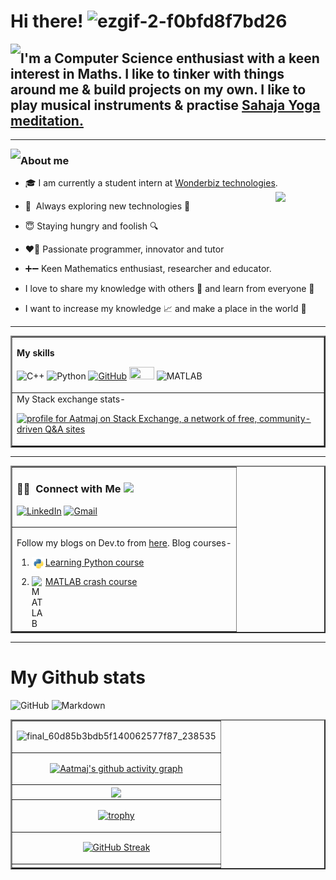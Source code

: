 
# Hi there! ![ezgif-2-f0bfd8f7bd26](https://user-images.githubusercontent.com/83284294/124421267-b65b8100-dd7e-11eb-83a6-b3572a3ee21f.gif)
<img src="https://user-images.githubusercontent.com/83284294/124453593-27159400-dda5-11eb-9480-8759f33747b8.gif" align="left">

I'm a Computer Science enthusiast with a keen interest in Maths. I like to tinker with things around me & build projects on my own. I like to play musical instruments & practise [Sahaja Yoga meditation.](https://www.sahajayoga.org.in/)
---
____
<img src="https://user-images.githubusercontent.com/83284294/124421891-038c2280-dd80-11eb-90ba-8d72f618a1fe.gif" align="left">
 
<h3> About me</h3> 

- 🎓 I am currently a student intern at [Wonderbiz technologies](https://www.linkedin.com/company/wonderbiz-technologies/mycompany/).  <img src="https://user-images.githubusercontent.com/83284294/124422693-5b775900-dd81-11eb-9126-3431b67b05a2.png" align="right"  width="80">

- 🤠 &nbsp;Always exploring new technologies 🧭 
- 😇 Staying hungry and foolish 🔍
- ❤️‍🔥 Passionate programmer, innovator and tutor
- ➕➖ Keen Mathematics enthusiast, researcher and educator.
- I love to share my knowledge with others 🤝 and learn from everyone 🙌 
- I want to increase my knowledge 📈 and make a place in the world 🚀

___
<table border="2" align="center">
 <tr><td>
  
  **My skills**
  
![C++](https://img.shields.io/badge/-C++-00599C?style=flat-square&logo=c) 
![Python](https://img.shields.io/badge/-Python-black?style=flat-square&logo=Python)
[![GitHub](https://img.shields.io/badge/-GitHub-181717?style=flat-square&logo=github)](https://github.com/Aatmaj-Zephyr)
<img width="40" height="20" src="https://user-images.githubusercontent.com/83284294/123540998-995ff600-d75f-11eb-8b1b-9940ee5d68d2.png">
![MATLAB](https://img.shields.io/badge/MATLAB-image%20processing-yellowgreen)
  </td>
  <tr>
  <td>
   My Stack exchange stats-
   
   
   <a href="https://stackexchange.com/users/18205358/aatmaj"><img src="https://stackexchange.com/users/flair/18205358.png" width="208" align="center" height="58" alt="profile for Aatmaj on Stack Exchange, a network of free, community-driven Q&amp;A sites" title="profile for Aatmaj on Stack Exchange, a network of free, community-driven Q&amp;A sites" /></a>
   
</table>
 
 ____
 
 <table border="2" align="center">
 <tr><td>
<h3> 🤝🏻 &nbsp;Connect with Me <img src="https://github.com/TheDudeThatCode/TheDudeThatCode/blob/master/Assets/Handshake.gif" height="32px"> </h3>

[![LinkedIn][1.2]][1]
[![Gmail][2.2]][2]


[1.2]: https://img.shields.io/badge/linkedin-%230077B5.svg?&style=for-the-badge&logo=linkedin&logoColor=white 
[2.2]: https://img.shields.io/badge/Gmail-D14836?style=for-the-badge&logo=gmail&logoColor=white

[1]: https://www.linkedin.com/in/aatmajmhatre/
[2]: https://aatmaj.mhatre@gmail.com
  
  </td><tr><td>

Follow my blogs on Dev.to from [here](https://dev.to/aatmaj).
Blog courses-
  
1) <img align="left" alt="Python" width="22px" src="https://raw.githubusercontent.com/github/explore/80688e429a7d4ef2fca1e82350fe8e3517d3494d/topics/python/python.png" /> [Learning Python course](https://dev.to/aatmaj/launching-the-learning-python-course-5f31)

2) <img align="left" alt="MATLAB" width="22px" src="https://upload.wikimedia.org/wikipedia/commons/2/21/Matlab_Logo.png" />  [MATLAB crash course](https://dev.to/aatmaj/launching-matlab-mondays-a-crash-course-nb1)

 </table>

____

# My Github stats 
  ![GitHub](https://img.shields.io/badge/-GitHub-333333?style=flat&logo=github)
  ![Markdown](https://img.shields.io/badge/-Markdown-333333?style=flat&logo=markdown)
  
  <Table border=2 > <tr align="center"> <td>
 
![final_60d85b3bdb5f140062577f87_238535](https://user-images.githubusercontent.com/83284294/124414381-42b27780-dd70-11eb-862e-a90d111e0bdd.gif)

</tr>
 <tr align="center"> <td> 
 
 [![Aatmaj's github activity graph](https://activity-graph.herokuapp.com/graph?username=Aatmaj-Zephyr&theme=react-dark)](https://github.com/Aatmaj-Zephyr)
</tr>
 <tr align="center"> <td> 
 
<a href="https://github.com/Aatmaj-Zephyr">
 <img align= "center" src="https://github-readme-stats.vercel.app/api?username=Aatmaj-Zephyr&show_icons=true&theme=radical&line_height=20&include_all_commits=true&count_private=true alt="Aatmaj-Zephyr's github stats"/>
</a><br>
 </tr>
 <tr align="center"> <td> 
 
[![trophy](https://github-profile-trophy.vercel.app/?username=Aatmaj-Zephyr&theme=dracula)](https://github-profile-trophy.vercel.app/?username=Aatmaj-Zephyr&theme=dracula&title=Commit,Issues,Stars,Repositories)
</tr>
 <tr align="center"> <td> 
 
 [![GitHub Streak](https://github-readme-streak-stats.herokuapp.com?user=Aatmaj-Zephyr&theme=dracula&background=8D0000&ring=DD2727&fire=DDD823&stroke=0F37DD)](https://github.com/Aatmaj-Zephyr)
</tr>
 <tr align="center"> <td> 
 

  

